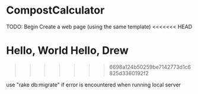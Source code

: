 # CompostCalculator
TODO:
  Begin
  Create a web page (using the same template)
<<<<<<< HEAD
  
  Hello, World
  Hello, Drew
=======
>>>>>>> 6698a124b50259be7142773d1c6825d3360192f2

use "rake db:migrate" if error is encountered when running local server
